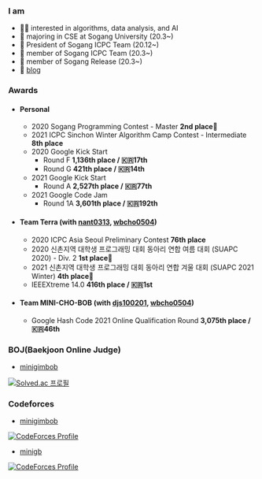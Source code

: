 ### I am

  - 👩‍💻 interested in algorithms, data analysis, and AI
  - :unicorn: majoring in CSE at Sogang University (20.3~)
  - :balloon: President of Sogang ICPC Team (20.12~)
  - :balloon: member of Sogang ICPC Team (20.3~)
  - :pushpin: member of Sogang Release (20.3~)
  - :pencil: [blog](http://minigb.tistory.com/)

### Awards
- #### Personal
  - 2020 Sogang Programming Contest - Master  **2nd place**🥈
  - 2021 ICPC Sinchon Winter Algorithm Camp Contest - Intermediate  **8th place**
  - 2020 Google Kick Start
    - Round F  **1,136th place / :kr:17th**
    - Round G  **421th place / :kr:14th**
  - 2021 Google Kick Start
    - Round A  **2,527th place / :kr:77th**
  - 2021 Google Code Jam
    - Round 1A **3,601th place / :kr:192th**
- #### Team Terra (with [nant0313](https://github.com/nant0313), [wbcho0504](https://github.com/1bin01))
  - 2020 ICPC Asia Seoul Preliminary Contest  **76th place**
  - 2020 신촌지역 대학생 프로그래밍 대회 동아리 연합 여름 대회 (SUAPC 2020) - Div. 2  **1st place**🥇
  - 2021 신촌지역 대학생 프로그래밍 대회 동아리 연합 겨울 대회 (SUAPC 2021 Winter)  **4th place**🥈
  - IEEEXtreme 14.0  **416th place / :kr:1st**
- #### Team MINI-CHO-BOB (with [djs100201](https://www.acmicpc.net/user/djs100201), [wbcho0504](https://github.com/1bin01))
  - Google Hash Code 2021 Online Qualification Round  **3,075th place / :kr:46th**


### BOJ(Baekjoon Online Judge)
- [minigimbob](https://www.acmicpc.net/user/minigimbob)

[![Solved.ac 프로필](http://mazassumnida.wtf/api/v2/generate_badge?boj=minigimbob)](https://solved.ac/minigimbob)


### Codeforces
- [minigimbob](https://codeforces.com/profile/minigimibob)

[![CodeForces Profile](https://cf.leed.at?id=minigimbob)](https://codeforces.com/profile/minigimbob)

- [minigb](https://codeforces.com/profile/minigb)

[![CodeForces Profile](https://cf.leed.at?id=minigb)](https://codeforces.com/profile/minigb)
